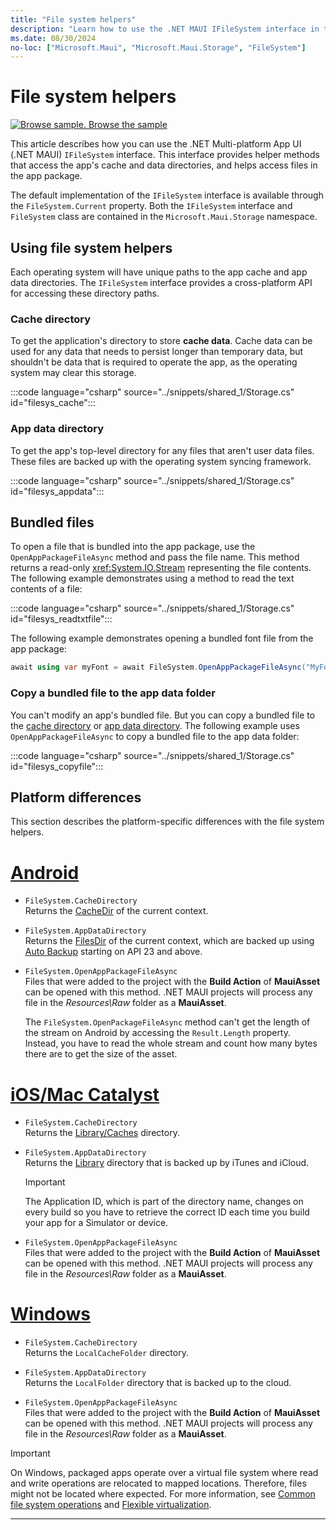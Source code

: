 ```yaml
---
title: "File system helpers"
description: "Learn how to use the .NET MAUI IFileSystem interface in the Microsoft.Maui.Storage namespace. This interface contains helper methods that access the application's cache and data directories, and helps open files in the app package."
ms.date: 08/30/2024
no-loc: ["Microsoft.Maui", "Microsoft.Maui.Storage", "FileSystem"]
---
```


# File system helpers

[![Browse sample.](~/media/code-sample.png) Browse the sample](/samples/dotnet/maui-samples/platformintegration-essentials)

This article describes how you can use the .NET Multi-platform App UI (.NET MAUI) `IFileSystem` interface. This interface provides helper methods that access the app's cache and data directories, and helps access files in the app package.

The default implementation of the `IFileSystem` interface is available through the `FileSystem.Current` property. Both the `IFileSystem` interface and `FileSystem` class are contained in the `Microsoft.Maui.Storage` namespace.

## Using file system helpers

Each operating system will have unique paths to the app cache and app data directories. The `IFileSystem` interface provides a cross-platform API for accessing these directory paths.

### Cache directory

To get the application's directory to store **cache data**. Cache data can be used for any data that needs to persist longer than temporary data, but shouldn't be data that is required to operate the app, as the operating system may clear this storage.

:::code language="csharp" source="../snippets/shared_1/Storage.cs" id="filesys_cache":::

### App data directory

To get the app's top-level directory for any files that aren't user data files. These files are backed up with the operating system syncing framework.

:::code language="csharp" source="../snippets/shared_1/Storage.cs" id="filesys_appdata":::

## Bundled files

To open a file that is bundled into the app package, use the `OpenAppPackageFileAsync` method and pass the file name. This method returns a read-only <xref:System.IO.Stream> representing the file contents. The following example demonstrates using a method to read the text contents of a file:

:::code language="csharp" source="../snippets/shared_1/Storage.cs" id="filesys_readtxtfile":::

The following example demonstrates opening a bundled font file from the app package:

```csharp
await using var myFont = await FileSystem.OpenAppPackageFileAsync("MyFont.ttf");
```

### Copy a bundled file to the app data folder

You can't modify an app's bundled file. But you can copy a bundled file to the [cache directory](#cache-directory) or [app data directory](#app-data-directory). The following example uses `OpenAppPackageFileAsync` to copy a bundled file to the app data folder:

:::code language="csharp" source="../snippets/shared_1/Storage.cs" id="filesys_copyfile":::

## Platform differences

This section describes the platform-specific differences with the file system helpers.

<!-- markdownlint-disable MD025 -->
# [Android](#tab/android)

- `FileSystem.CacheDirectory`\
Returns the [CacheDir](https://developer.android.com/reference/android/content/Context.html#getCacheDir()) of the current context.

- `FileSystem.AppDataDirectory`\
Returns the [FilesDir](https://developer.android.com/reference/android/content/Context.html#getFilesDir()) of the current context, which are backed up using [Auto Backup](https://developer.android.com/guide/topics/data/autobackup.html) starting on API 23 and above.

- `FileSystem.OpenAppPackageFileAsync`\
Files that were added to the project with the **Build Action** of **MauiAsset** can be opened with this method. .NET MAUI projects will process any file in the _Resources\Raw_ folder as a **MauiAsset**.

  The `FileSystem.OpenPackageFileAsync` method can't get the length of the stream on Android by accessing the `Result.Length` property. Instead, you have to read the whole stream and count how many bytes there are to get the size of the asset.

# [iOS/Mac Catalyst](#tab/macios)

- `FileSystem.CacheDirectory`\
Returns the [Library/Caches](https://developer.apple.com/library/content/documentation/FileManagement/Conceptual/FileSystemProgrammingGuide/FileSystemOverview/FileSystemOverview.html) directory.

- `FileSystem.AppDataDirectory`\
Returns the [Library](https://developer.apple.com/library/content/documentation/FileManagement/Conceptual/FileSystemProgrammingGuide/FileSystemOverview/FileSystemOverview.html) directory that is backed up by iTunes and iCloud.

  > [!IMPORTANT]
  > The Application ID, which is part of the directory name, changes on every build so you have to retrieve the correct ID each time you build your app for a Simulator or device.

- `FileSystem.OpenAppPackageFileAsync`\
Files that were added to the project with the **Build Action** of **MauiAsset** can be opened with this method. .NET MAUI projects will process any file in the _Resources\Raw_ folder as a **MauiAsset**.

# [Windows](#tab/windows)

- `FileSystem.CacheDirectory`\
Returns the `LocalCacheFolder` directory. <!-- (/uwp/api/windows.storage.applicationdata.localcachefolder#Windows_Storage_ApplicationData_LocalCacheFolder) -->

- `FileSystem.AppDataDirectory`\
Returns the `LocalFolder` directory that is backed up to the cloud. <!-- (/uwp/api/windows.storage.applicationdata.localfolder#Windows_Storage_ApplicationData_LocalFolder) -->

- `FileSystem.OpenAppPackageFileAsync`\
Files that were added to the project with the **Build Action** of **MauiAsset** can be opened with this method. .NET MAUI projects will process any file in the _Resources\Raw_ folder as a **MauiAsset**.

> [!IMPORTANT]
> On Windows, packaged apps operate over a virtual file system where read and write operations are relocated to mapped locations. Therefore, files might not be located where expected. For more information, see [Common file system operations](/windows/msix/desktop/desktop-to-uwp-behind-the-scenes#common-file-system-operations) and [Flexible virtualization](/windows/msix/desktop/flexible-virtualization).

-----
<!-- markdownlint-enable MD025 -->
